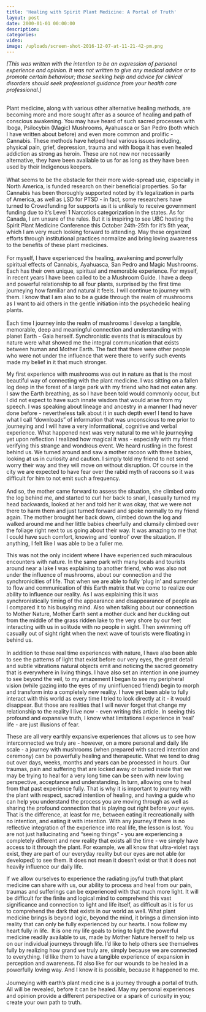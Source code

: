 ```yaml
---
title: 'Healing with Spirit Plant Medicine: A Portal of Truth'
layout: post
date: 2000-01-01 00:00:00
description:
categories:
video: 
image: /uploads/screen-shot-2016-12-07-at-11-21-42-pm.png
---
```



*[This was written with the intention to be an expression of personal experience and opinion. It was not written to give any medical advice or to promote certain behaviour; those seeking help and advice for clinical disorders should seek professional guidance from your health care professional.]*
<br>&nbsp;

Plant medicine, along with various other alternative healing methods, are becoming more and more sought after as a source of healing and path of conscious awakening. You may have heard of such sacred processes with Iboga, Psilocybin (Magic) Mushrooms, Ayahuasca or San Pedro (both which I have written about before) and even more common and prolific - Cannabis. These methods have helped heal various issues including, physical pain, grief, depression, trauma and with Iboga it has even healed addiction as strong as heroin. These are not new nor necessarily alternative, they have been available to us for as long as they have been used by their Indigenous keepers.
<br>
<br>What seems to be the obstacle for their more wide-spread use, especially in North America, is funded research on their beneficial properties. So far Cannabis has been thoroughly supported noted by it’s legalization in parts of America, as well as LSD for PTSD - in fact, some researchers have turned to Crowdfunding for supports as it is unlikely to receive government funding due to it’s Level 1 Narcotics categorization in the states. As for Canada, I am unsure of the rules. But it is inspiring to see UBC hosting the Spirit Plant Medicine Conference this October 24th-25th for it’s 5th year, which I am very much looking forward to attending. May these organized efforts through institutional practices normalize and bring loving awareness to the benefits of these plant medicines.
<br>
<br>For myself, I have experienced the healing, awakening and powerfully spiritual effects of Cannabis, Ayahuasca, San Pedro and Magic Mushrooms. Each has their own unique, spiritual and memorable experience. For myself, in recent years I have been called to be a Mushroom Guide. I have a deep and powerful relationship to all four plants, surprised by the first time journeying how familiar and natural it feels. I will continue to journey with them. I know that I am also to be a guide through the realm of mushrooms as I want to aid others in the gentle initiation into the psychedelic healing plants.
<br>
<br>Each time I journey into the realm of mushrooms I develop a tangible, memorable, deep and meaningful connection and understanding with planet Earth - Gaia herself. Synchronistic events that is miraculous by nature were what showed me the integral communication that exists between human and Mother Earth. The fact that there were other people who were not under the influence that were there to verify such events made my belief in it that much stronger.

My first experience with mushrooms was out in nature as that is the most beautiful way of connecting with the plant medicine. I was sitting on a fallen log deep in the forest of a large park with my friend who had not eaten any. I saw the Earth breathing, as so I have been told would commonly occur, but I did not expect to have such innate wisdom that would arise from my speech. I was speaking about lineage and ancestry in a manner I had never done before - nevertheless talk about it in such depth ever! I tend to have what I call “downloads” of information that was unconscious to me prior to journeying and I will have a very informational, cognitive and verbal experience. What happened next was very natural to me while journeying yet upon reflection I realized how magical it was - especially with my friend verifying this strange and wondrous event. We heard rustling in the forest behind us. We turned around and saw a mother racoon with three babies, looking at us in curiosity and caution. I simply told my friend to not send worry their way and they will move on without disruption. Of course in the city we are expected to have fear over the rabid myth of racoons so it was difficult for him to not emit such a frequency.
<br>
<br>And so, the mother came forward to assess the situation, she climbed onto the log behind me, and started to curl her back to snarl, I casually turned my head backwards, looked at her and told her it was okay, that we were not there to harm them and just turned forward and spoke normally to my friend again. The mother brought her back down, climbed down the log and walked around me and her little babies cheerfully and clumsily climbed over the foliage right next to us going about their way. It was amazing to me that I could have such comfort, knowing and ‘control’ over the situation. If anything, I felt like I was able to be a fuller me.

This was not the only incident where I have experienced such miraculous encounters with nature. In the same park with many locals and tourists around near a lake I was explaining to another friend, who was also not under the influence of mushrooms, about our connection and the synchronicities of life. That when we are able to fully ‘plug in’ and surrender to flow and communication of this Earth matrix that we come to realize our ability to influence our reality. As I was explaining this it was synchronistically timing of the appearance and disappearance of people as I compared it to his busying mind. Also when talking about our connection to Mother Nature, Mother Earth sent a mother duck and her duckling out from the middle of the grass ridden lake to the very shore by our feet interacting with us in solitude with no people in sight. Then swimming off casually out of sight right when the next wave of tourists were floating in behind us.
<br>
<br>In addition to these real time experiences with nature, I have also been able to see the patterns of light that exist before our very eyes, the great detail and subtle vibrations natural objects emit and noticing the sacred geometry that is everywhere in living things. I have also set an intention in one journey to see beyond the veil, to my amazement I began to see my peripheral vision (while gazing into the eyes of my uninfluenced friend) begin to morph and transform into a completely new reality. I have yet been able to fully interact with this world as every time I tried to look directly at it - it would disappear. But those are realities that I will never forget that change my relationship to the reality I live now - even writing this article. In seeing this profound and expansive truth, I know what limitations I experience in ‘real’ life - are just illusions of fear.

These are all very earthly expansive experiences that allows us to see how interconnected we truly are - however, on a more personal and daily life scale - a journey with mushrooms (when prepared with sacred intention and ceremony) can be powerfully healing and therapeutic. What we tend to drag out over days, weeks, months and years can be processed in hours. Our traumas, pain and suffering that are locked away or buried inside that we may be trying to heal for a very long time can be seen with new loving perspective, acceptance and understanding. In turn, allowing one to heal from that past experience fully. That is why it is important to journey with the plant with respect, sacred intention of healing, and having a guide who can help you understand the process you are moving through as well as sharing the profound connection that is playing out right before your eyes. That is the difference, at least for me, between eating it recreationally with no intention, and eating it with intention. With any journey if there is no reflective integration of the experience into real life, the lesson is lost. You are not just hallucinating and “seeing things” - you are experiencing a completely different and new reality that exists all the time - we simply have access to it through the plant. For example, we all know that ultra-violet rays exist, they are part of our everyday reality but our eyes are not able (or developed) to see them. It does not mean it doesn’t exist or that it does not heavily influence our daily life.

If we allow ourselves to experience the radiating joyful truth that plant medicine can share with us, our ability to process and heal from our pain, traumas and sufferings can be experienced with that much more light. It will be difficult for the finite and logical mind to comprehend this vast significance and connection to light and life itself, as difficult as it is for us to comprehend the dark that exists in our world as well. What plant medicine brings is beyond logic, beyond the mind, it brings a dimension into reality that can only be fully experienced by our hearts. I now follow my heart fully in life.  It is one my life goals to bring to light the powerful medicine readily available to us, made by Mother Nature herself to help us on our individual journeys through life. I’d like to help others see themselves fully by realizing how grand we truly are, simply because we are connected to everything. I’d like them to have a tangible experience of expansion in perception and awareness. I’d also like for our wounds to be healed in a powerfully loving way. And I know it is possible, because it happened to me.
<br>
<br>Journeying with earth’s plant medicine is a journey through a portal of truth. All will be revealed, before it can be healed. May my personal experiences and opinion provide a different perspective or a spark of curiosity in you; create your own path to truth.
